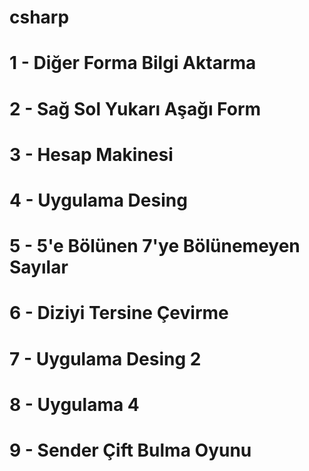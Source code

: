 # csharp

# 1 - Diğer Forma Bilgi Aktarma

# 2 - Sağ Sol Yukarı Aşağı Form

# 3 - Hesap Makinesi

# 4 - Uygulama Desing

# 5 - 5'e Bölünen 7'ye Bölünemeyen Sayılar

# 6 - Diziyi Tersine Çevirme

# 7 - Uygulama Desing 2

# 8 - Uygulama 4 

# 9 - Sender Çift Bulma Oyunu 
